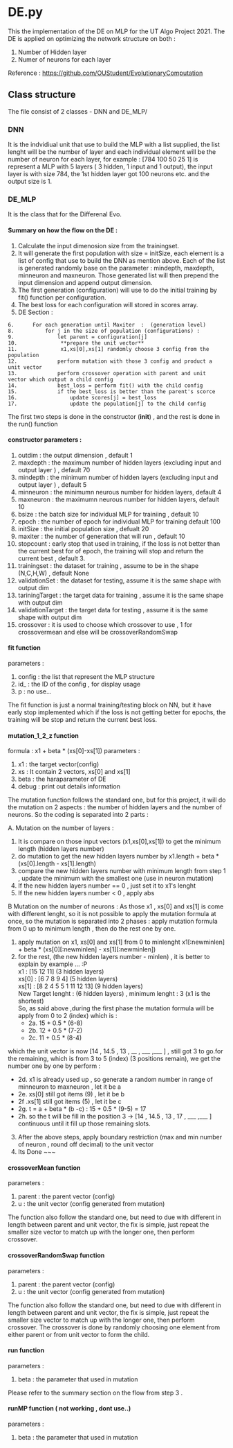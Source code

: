 # DE.py
This the implementation of the DE on MLP for the UT Algo Project 2021. The DE is applied on optimizing the network structure on both : 

1. Number of Hidden layer
2. Numer of neurons for each layer

Reference : https://github.com/OUStudent/EvolutionaryComputation

## Class structure
The file consist of 2 classes - DNN and DE_MLP/

### DNN 
It is the indvidiual unit that use to build the MLP with a list supplied, the list lenght will be the number of layer and each individual element will be the number of neuron for each layer, for example :
[784 100 50 25 1] is represent a MLP with 5 layers ( 3 hidden, 1 input and 1 output), the input layer is with size 784, the 1st hidden layer got 100 neurons etc. and the output size is 1.

### DE_MLP
It is the class that for the Differenal Evo.
#### Summary on how the flow on the DE : 
1. Calculate the input dimenosion size from the trainingset.
2. It will generate the first population with size = initSize, each element is a list of config that use to build the DNN as mention above. Each of the list is generated randomly base on the parameter :  mindepth, maxdepth, minneuron and maxneuron. Those generated list will then prepend the input dimension and append output dimension.
3. The first generation (configuration) will use to do the initial training by fit() function per configuration.
4. The best loss for each configuration will stored in scores array.
5. DE Section : 
```
6.      For each generation until Maxiter  :  (generation level)
8.          for j in the size of population (configurations) :
9.              let parent = configuration[j]
10.              **prepare the unit vector**
11.              x1,xs[0],xs[1] randomly choose 3 config from the population
12.             perform mutation with those 3 config and product a unit vector
13.             perform crossover operation with parent and unit vector which output a child config
14.             best_loss = perform fit() with the child config
15.             if the best_loss is better than the parent's scorce
16.                 update scores[j] = best_loss
17.                 update the population[j] to the child config
```

The first two steps is done in the constructor (__init__) , and the rest is done in the run() function

#### constructor parameters : 
1. outdim : the output dimension , default 1
2. maxdepth : the maximum number of hidden layers (excluding input and output layer ) , default 70
3. mindepth : the minimum number of hidden layers (excluding input and output layer ) , default 5
4. minneuron : the minimumn neurous number for hidden layers, default 4
5. maxneuron : the maximumn neurous number for hidden layers, default 10
6. bsize     : the batch size for individual MLP for trainiing , default 10
7. epoch     : the number of epoch for individual MLP for training default 100
8. initSize  : the initial population size , defualt 20
9. maxiter   : the number of generation that will run , default 10
10. stopcount : early stop that used in training, if the loss is not better than the current best for <stopcount> of epoch, the training will stop and return the current best , default 3.
11. trainingset : the dataset for training , assume to be in the shape (N,C,H,W) , default None
12. validationSet : the dataset for testing, assume it is the same shape with output dim
13. tariningTarget : the target data for training , assume it is the same shape with output dim
14. validationTarget : the target data for testing , assume it is the same shape with output dim
15. crossover        : it is used to choose which crossover to use , 1 for crossovermean and else will be crossoverRandomSwap

#### fit function 
parameters : 
1. config : the list that represent the MLP structure
2. id_    : the ID of the config , for display usage
3. p      : no use...

The fit function is just a normal training/testing block on NN, but it have early stop implemented which if the loss is not getting better for <stopcount> epochs, the training will be stop and return the current best loss.

#### mutation_1_2_z function 

formula : x1 + beta * (xs[0]-xs[1])
parameters :
1. x1 : the target vector(config)  
2. xs : It contain 2 vectors, xs[0] and xs[1] 
3. beta : the haraparameter of DE 
4. debug : print out details information 

The mutation function follows the standard one, but for this project, it will do the mutation on 2 aspects : the number of hidden layers and the number of neurons. So the coding is separated into 2 parts :

A. Mutation on the number of layers :
1. It is compare on those input vectors (x1,xs[0],xs[1]) to get the minimum length (hidden layers number)
2. do mutation to get the new hidden layers number by x1.length + beta * (xs[0].length - xs[1].length)
3. compare the new hidden layers number with minimum length from step 1 , update the minimum with the smallest one (use in neuron mutation)
4. If the new hidden layers number == 0 , just set it to x1's lenght 
5. If the new hidden layers number < 0 , apply abs

B Mutation on the number of neurons : 
As those x1 , xs[0] and xs[1] is come with different lenght, so it is not possible to apply the mutation formula at once, so the mutation is separated into 2 phases : apply mutation formula from 0 up to minimum length , then do the rest one by one.
1. apply mutation on x1, xs[0] and xs[1] from 0 to minlenght
    x1[:newminlen] + beta * (xs[0][:newminlen] - xs[1][:newminlen])
2. for the rest, (the new hidden layers number - minlen) , it is better to explain by example ... :P  
                                      x1    : [15 12 11] (3 hidden layers) </br>
   xs[0] : [6 7 8 9 4] (5 hidden layers)</br>
   xs[1] : [8 2 4 5 5 1 11 12 13] (9 hidden layers)</br>
   New Target lenght :  (6 hidden layers) , minimum lenght : 3 (x1 is the shortest) </br>
   So, as said above ,during the first phase the mutation formula will be apply from 0 to 2 (index) which is :</br>
   - 2a. 15 + 0.5 * (6-8)</br>
   - 2b. 12 + 0.5 * (7-2)</br>
   - 2c. 11 + 0.5 * (8-4)</br>
  
which the unit vector is now [14 , 14.5 , 13 , __ , ___ ,___ ] , still got 3 to go.for the remaining, which is from 3 to 5 (index) (3 positions remain), we get the number one by one by perform : </br>

   - 2d. x1 is already used up , so generate a random number in range of minneuron to maxneuron , let it be a </br>
   - 2e. xs[0] still got items (9) , let it be b </br>
   - 2f .xs[1] still got items (5) , let it be c</br>
   - 2g. t = a + beta * (b -c)  : 15 + 0.5 * (9-5) = 17</br>
   - 2h. so the t will be fill in the position 3 -> [14 , 14.5 , 13 , 17 , ___ ,___ ]</br>
    continuous until it fill up those remaining slots.</br>
3. After the above steps, apply boundary restriction (max and min number of neuron , round off decimal) to the unit vector
4. Its Done ~~~ 

####  crossoverMean function
parameters :
1. parent : the parent vector (config)
2. u      : the unit vector (config generated from mutation)

The function also follow the standard one, but need to due with different in length between parent and unit vector, the fix is simple, just repeat the smaller size vector to match up with the longer one, then perform crossover.

####  crossoverRandomSwap function
parameters :
1. parent : the parent vector (config)
2. u      : the unit vector (config generated from mutation)

The function also follow the standard one, but need to due with different in length between parent and unit vector, the fix is simple, just repeat the smaller size vector to match up with the longer one, then perform crossover.
The crossover is done by randomly choosing one element from either parent or from unit vector to form the child.

####  run function
parameters :
1. beta : the parameter that used in mutation 

Please refer to the summary section on the flow from step 3 . 

####  runMP function ( not working , dont use..)
parameters :
1. beta : the parameter that used in mutation 
